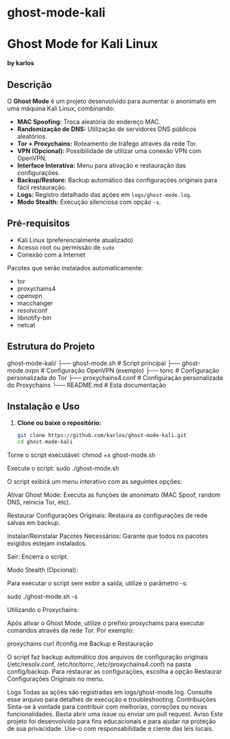 # ghost-mode-kali

# Ghost Mode for Kali Linux

**by karlos**

## Descrição

O **Ghost Mode** é um projeto desenvolvido para aumentar o anonimato em uma máquina Kali Linux, combinando:
- **MAC Spoofing:** Troca aleatória do endereço MAC.
- **Randomização de DNS:** Utilização de servidores DNS públicos aleatórios.
- **Tor + Proxychains:** Roteamento de tráfego através da rede Tor.
- **VPN (Opcional):** Possibilidade de utilizar uma conexão VPN com OpenVPN.
- **Interface Interativa:** Menu para ativação e restauração das configurações.
- **Backup/Restore:** Backup automático das configurações originais para fácil restauração.
- **Logs:** Registro detalhado das ações em `logs/ghost-mode.log`.
- **Modo Stealth:** Execução silenciosa com opção `-s`.

## Pré-requisitos

- Kali Linux (preferencialmente atualizado)
- Acesso root ou permissão de `sudo`
- Conexão com a Internet

Pacotes que serão instalados automaticamente:
- tor
- proxychains4
- openvpn
- macchanger
- resolvconf
- libnotify-bin
- netcat

## Estrutura do Projeto

ghost-mode-kali/ 
├── ghost-mode.sh # Script principal 
├── ghost-mode.ovpn # Configuração OpenVPN (exemplo) 
├── torrc # Configuração personalizada do Tor 
├── proxychains4.conf # Configuração personalizada do Proxychains 
  └── README.md # Esta documentação

## Instalação e Uso


1. **Clone ou baixe o repositório:**

   ```bash
   git clone https://github.com/karlos/ghost-mode-kali.git
   cd ghost-mode-kali
Torne o script executável:
chmod +x ghost-mode.sh

Execute o script:
sudo ./ghost-mode.sh

O script exibirá um menu interativo com as seguintes opções:

Ativar Ghost Mode: Executa as funções de anonimato (MAC Spoof, random DNS, reinicia Tor, etc).

Restaurar Configurações Originais: Restaura as configurações de rede salvas em backup.

Instalar/Reinstalar Pacotes Necessários: Garante que todos os pacotes exigidos estejam instalados.

Sair: Encerra o script.

Modo Stealth (Opcional):

Para executar o script sem exibir a saída, utilize o parâmetro -s:

sudo ./ghost-mode.sh -s

Utilizando o Proxychains:

Após ativar o Ghost Mode, utilize o prefixo proxychains para executar comandos através da rede Tor. Por exemplo:


proxychains curl ifconfig.me
Backup e Restauração

O script faz backup automático dos arquivos de configuração originais (/etc/resolv.conf, /etc/tor/torrc, /etc/proxychains4.conf) na pasta config/backup.
Para restaurar as configurações, escolha a opção Restaurar Configurações Originais no menu.

Logs
Todas as ações são registradas em logs/ghost-mode.log. Consulte esse arquivo para detalhes de execução e troubleshooting.
Contribuições
Sinta-se à vontade para contribuir com melhorias, correções ou novas funcionalidades. Basta abrir uma issue ou enviar um pull request.
Aviso
Este projeto foi desenvolvido para fins educacionais e para ajudar na proteção de sua privacidade. Use-o com responsabilidade e ciente das leis locais.



